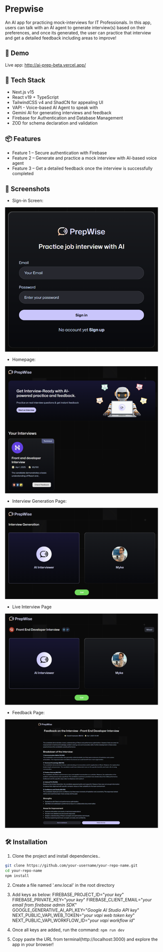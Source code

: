 # Prepwise

An AI app for practicing mock-interviews for IT Professionals. In this app, users can talk with an AI agent to generate interview(s) based on their preferences, and once its generated, the user can practice that interview and get a detailed feedback including areas to improve!

## 🚀 Demo

Live app: http://ai-prep-beta.vercel.app/

## 🧰 Tech Stack

- Next.js v15
- React v19 + TypeScript
- TailwindCSS v4 and ShadCN for appealing UI
- VAPI - Voice-based AI Agent to speak with
- Gemini AI for generating interviews and feedback
- Firebase for Authentication and Database Management
- ZOD for schema declaration and validation

## 📦 Features

- Feature 1 – Secure authentication with Firebase
- Feature 2 – Generate and practice a mock interview with AI-based voice agent
- Feature 3 – Get a detailed feedback once the interview is successfully completed

## 📸 Screenshots

- Sign-in Screen:

![Sign-in Screen](/app-screenshots/Sing-in_Page.png)

- Homepage:

![Homescreen](/app-screenshots/Homepage.png)

- Interview Generation Page:

![Interview Generation Page](/app-screenshots/Interview-Generation_Page.png)

- Live Interview Page

![Live Interview Screen](/app-screenshots/Live-Interview-Page.png)

- Feedback Page:

![Feedback Page](/app-screenshots/Feedback_Page.png)

## 🛠️ Installation

1. Clone the project and install dependencies..

  ```bash
  git clone https://github.com/your-username/your-repo-name.git
  cd your-repo-name
  npm install
  ```

2. Create a file named '.env.local' in the root directory

3. Add keys as below:
    FIREBASE_PROJECT_ID="_your key_" <!-- You need to create a project in firebase for that -->
    FIREBASE_PRIVATE_KEY="_your key_" <!-- Can be generated on firebase -->
    FIREBASE_CLIENT_EMAIL="_your email from firebase admin SDK_"
    GOOGLE_GENERATIVE_AI_API_KEY="_Google AI Studio API key_" <!-- Generate a key from Gemini AI Studio -->
    NEXT_PUBLIC_VAPI_WEB_TOKEN="_your vapi web token key_" <!-- Generate a key from VAPI.ai after sign-up -->
    NEXT_PUBLIC_VAPI_WORKFLOW_ID="_your vapi workflow id_" <!-- Can be obtained from vapi after sign-up -->

4. Once all keys are added, run the command: ```npm run dev```

5. Copy paste the URL from terminal(http://localhost:3000) and explore the app in your browser!
